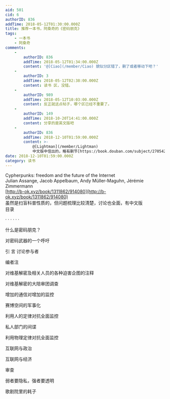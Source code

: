 ```yaml
---
aid: 501
cid: 6
authorID: 836
addTime: 2018-05-12T01:30:00.000Z
title: 推荐一本书，阿桑奇的《密码朋克》
tags:
    - 一本书
    - 阿桑奇
comments:
    -
        authorID: 836
        addTime: 2018-05-12T01:34:00.000Z
        content: '@[Ciao](/member/Ciao) 貌似分区错了，删了或者移动下吧？'
    -
        authorID: 3
        addTime: 2018-05-12T02:38:00.000Z
        content: 读书 区，没错。
    -
        authorID: 989
        addTime: 2018-05-12T10:03:00.000Z
        content: 反正就这点帖子，哪个区已经不重要了。
    -
        authorID: 149
        addTime: 2018-10-20T14:41:00.000Z
        content: 分享的是英文版吧
    -
        authorID: 836
        addTime: 2018-12-10T01:59:00.000Z
        content: >-
            @[Lightman](/member/Lightman)
            中文版中信出的，略有删节[https://book.douban.com/subject/27054249/](https://book.douban.com/subject/27054249/)
date: 2018-12-10T01:59:00.000Z
category: 读书
---
```


Cypherpunks: freedom and the future of the Internet  
Julian Assange, Jacob Appelbaum, Andy Müller-Maguhn, Jérémie Zimmermann  
[http://b-ok.xyz/book/1311862/914080](http://b-ok.xyz/book/1311862/914080)  
虽然是扫盲科普性质的，但问题梳理比较清楚，讨论也全面，有中文版  
目录

· · · · · ·

什么是密码朋克？

对密码武器的一个呼吁

引 言 讨论参与者

编者注

对维基解密及相关人员的各种迫害企图的注释

对维基解密的大陪审团调查

增加的通信对增加的监控

赛博空间的军事化

利用人的定律对抗全面监控

私人部门的间谍

利用物理定律对抗全面监控

互联网与政治

互联网与经济

审查

弱者要隐私，强者要透明

歌剧院里的耗子
